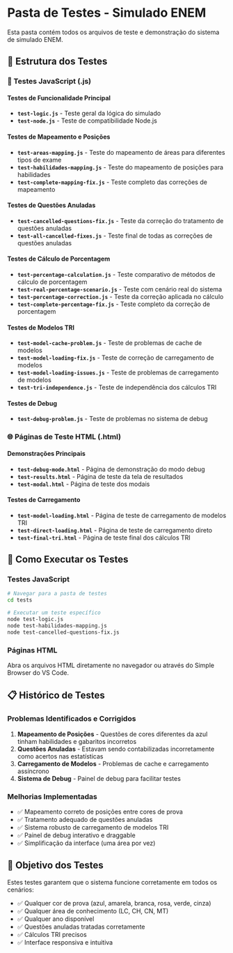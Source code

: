 # Pasta de Testes - Simulado ENEM

Esta pasta contém todos os arquivos de teste e demonstração do sistema de simulado ENEM.

## 📁 Estrutura dos Testes

### 🧪 Testes JavaScript (.js)

#### Testes de Funcionalidade Principal

- **`test-logic.js`** - Teste geral da lógica do simulado
- **`test-node.js`** - Teste de compatibilidade Node.js

#### Testes de Mapeamento e Posições

- **`test-areas-mapping.js`** - Teste do mapeamento de áreas para diferentes tipos de exame
- **`test-habilidades-mapping.js`** - Teste do mapeamento de posições para habilidades
- **`test-complete-mapping-fix.js`** - Teste completo das correções de mapeamento

#### Testes de Questões Anuladas

- **`test-cancelled-questions-fix.js`** - Teste da correção do tratamento de questões anuladas
- **`test-all-cancelled-fixes.js`** - Teste final de todas as correções de questões anuladas

#### Testes de Cálculo de Porcentagem

- **`test-percentage-calculation.js`** - Teste comparativo de métodos de cálculo de porcentagem
- **`test-real-percentage-scenario.js`** - Teste com cenário real do sistema
- **`test-percentage-correction.js`** - Teste da correção aplicada no cálculo
- **`test-complete-percentage-fix.js`** - Teste completo da correção de porcentagem

#### Testes de Modelos TRI

- **`test-model-cache-problem.js`** - Teste de problemas de cache de modelos
- **`test-model-loading-fix.js`** - Teste de correção de carregamento de modelos
- **`test-model-loading-issues.js`** - Teste de problemas de carregamento de modelos
- **`test-tri-independence.js`** - Teste de independência dos cálculos TRI

#### Testes de Debug

- **`test-debug-problem.js`** - Teste de problemas no sistema de debug

### 🌐 Páginas de Teste HTML (.html)

#### Demonstrações Principais

- **`test-debug-mode.html`** - Página de demonstração do modo debug
- **`test-results.html`** - Página de teste da tela de resultados
- **`test-modal.html`** - Página de teste dos modais

#### Testes de Carregamento

- **`test-model-loading.html`** - Página de teste de carregamento de modelos TRI
- **`test-direct-loading.html`** - Página de teste de carregamento direto
- **`test-final-tri.html`** - Página de teste final dos cálculos TRI

## 🚀 Como Executar os Testes

### Testes JavaScript

```bash
# Navegar para a pasta de testes
cd tests

# Executar um teste específico
node test-logic.js
node test-habilidades-mapping.js
node test-cancelled-questions-fix.js
```

### Páginas HTML

Abra os arquivos HTML diretamente no navegador ou através do Simple Browser do VS Code.

## 📋 Histórico de Testes

### Problemas Identificados e Corrigidos

1. **Mapeamento de Posições** - Questões de cores diferentes da azul tinham habilidades e gabaritos incorretos
2. **Questões Anuladas** - Estavam sendo contabilizadas incorretamente como acertos nas estatísticas
3. **Carregamento de Modelos** - Problemas de cache e carregamento assíncrono
4. **Sistema de Debug** - Painel de debug para facilitar testes

### Melhorias Implementadas

- ✅ Mapeamento correto de posições entre cores de prova
- ✅ Tratamento adequado de questões anuladas
- ✅ Sistema robusto de carregamento de modelos TRI
- ✅ Painel de debug interativo e draggable
- ✅ Simplificação da interface (uma área por vez)

## 🎯 Objetivo dos Testes

Estes testes garantem que o sistema funcione corretamente em todos os cenários:

- ✅ Qualquer cor de prova (azul, amarela, branca, rosa, verde, cinza)
- ✅ Qualquer área de conhecimento (LC, CH, CN, MT)
- ✅ Qualquer ano disponível
- ✅ Questões anuladas tratadas corretamente
- ✅ Cálculos TRI precisos
- ✅ Interface responsiva e intuitiva
